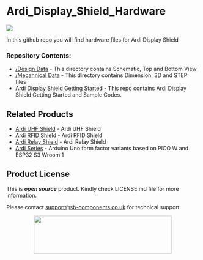 # Ardi_Display_Shield_Hardware

<img src="https://cdn.shopify.com/s/files/1/1217/2104/files/ArdiPiDisplayShield.jpg?v=1683880851">


In this github repo you will find hardware files for Ardi Display Shield 

### Repository Contents:
  - [/Design Data](https://github.com/sbcshop/Ardi_Display_Shield_Hardware/tree/main/Design%20Data) - This directory contains Schematic, Top and Bottom View
  - [/Mecahnical Data](https://github.com/sbcshop/Ardi_Display_Shield_Hardware/tree/main/Mechanical%20Data) - This directory contains Dimension, 3D and STEP files
  - [Ardi Display Shield Getting Started](https://github.com/sbcshop/Ardi_Display_Shield_Software) - This repo contains Ardi Display Shield Getting Started and Sample Codes.

## Related Products
   * [Ardi UHF Shield](https://tinyurl.com/5ezdm7r2) - Ardi UHF Shield
   * [Ardi RFID Shield](https://tinyurl.com/mv7addc2) - Ardi RFID Shield 
   * [Ardi Relay Shield](https://shop.sb-components.co.uk/products/ardi-relay-shield-for-arduino-uno?_pos=1&_sid=79d82d29c&_ss=r) - Ardi Relay Shield
   * [Ardi Series](https://shop.sb-components.co.uk/products/ardi-series-arduino-uno-alternative?variant=40572595699795) - Arduino Uno form factor variants based on PICO W and ESP32 S3 Wroom 1

 
## Product License

This is ***open source*** product. Kindly check LICENSE.md file for more information.

Please contact support@sb-components.co.uk for technical support.
<p align="center">
  <img width="360" height="100" src="https://cdn.shopify.com/s/files/1/1217/2104/files/Logo_sb_component_3.png?v=1666086771&width=300">
</p>
